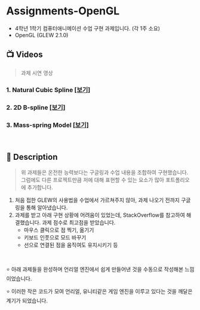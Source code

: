 # Assignments-OpenGL
+ 4학년 1학기 컴퓨터애니메이션 수업 구현 과제입니다. (각 1주 소요)
+ OpenGL (GLEW 2.1.0)

## 📺 Videos
> 과제 시연 영상

### 1. Natural Cubic Spline [[보기]](https://youtu.be/nJwooRCnCSk)
### 2. 2D B-spline [[보기]](https://youtu.be/pX4Am11O-Eo)
### 3. Mass-spring Model [[보기]](https://youtu.be/ygh9u9M_QoQ)
<br/>

## 📄 Description
> 위 과제들은 온전한 능력보다는 구글링과 수업 내용을 조합하여 구현했습니다.
> 그럼에도 다른 프로젝트만큼 저에 대해 표현할 수 있는 요소가 많아 포트폴리오에 추가합니다.

1. 처음 접한 GLEW의 사용법을 수업에서 가르쳐주지 않아, 과제 나오기 전까지 구글링을 통해 알아냈습니다.
2. 과제를 받고 아래 구현 상황에 어려움이 있었는데, StackOverflow를 참고하여 해결했습니다. 과제 점수로 최고점을 받았습니다.
    + 마우스 클릭으로 점 찍기, 옮기기
    + 키보드 인풋으로 모드 바꾸기
    + 선으로 연결된 점을 움직여도 유지시키기 등

<br/>

⭐ 아래 과제들을 완성하며 언리얼 엔진에서 쉽게 만들어낸 것을 수동으로 작성해본 느낌이었습니다. 

⭐ 이러한 작은 코드가 모여 언리얼, 유니티같은 게임 엔진을 이루고 있다는 것을 깨달은 계기가 되었습니다.
